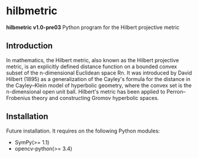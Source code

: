 # hilbmetric


**hilbmetric v1.0-pre03** Python program for the Hilbert projective metric

## Introduction

In mathematics, the Hilbert metric, also known as the Hilbert projective 
metric, is an explicitly defined distance function on a bounded convex 
subset of the n-dimensional Euclidean space Rn.
It was introduced by David Hilbert (1895) as a generalization of the 
Cayley's formula for the distance in the Cayley–Klein model of hyperbolic 
geometry, where the convex set is the n-dimensional open unit ball.
Hilbert's metric has been applied to Perron–Frobenius theory and 
constructing Gromov hyperbolic spaces.

## Installation

Future installation. It requires on the following Python modules:
- SymPy(>= 1.1)
- opencv-python(>= 3.4)

